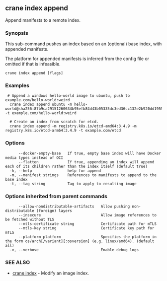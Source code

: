 ## crane index append

Append manifests to a remote index.

### Synopsis

This sub-command pushes an index based on an (optional) base index, with appended manifests.

The platform for appended manifests is inferred from the config file or omitted if that is infeasible.

```
crane index append [flags]
```

### Examples

```
 # Append a windows hello-world image to ubuntu, push to example.com/hello-world:weird
  crane index append ubuntu -m hello-world@sha256:87b9ca29151260634b95efb84d43b05335dc3ed36cc132e2b920dd1955342d20 -t example.com/hello-world:weird

  # Create an index from scratch for etcd.
  crane index append -m registry.k8s.io/etcd-amd64:3.4.9 -m registry.k8s.io/etcd-arm64:3.4.9 -t example.com/etcd
```

### Options

```
      --docker-empty-base   If true, empty base index will have Docker media types instead of OCI
      --flatten             If true, appending an index will append each of its children rather than the index itself (default true)
  -h, --help                help for append
  -m, --manifest strings    References to manifests to append to the base index
  -t, --tag string          Tag to apply to resulting image
```

### Options inherited from parent commands

```
      --allow-nondistributable-artifacts   Allow pushing non-distributable (foreign) layers
      --insecure                           Allow image references to be fetched without TLS
      --mtls-certificate string            Certificate path for mTLS
      --mtls-key string                    Certificate key path for mTLS
      --platform platform                  Specifies the platform in the form os/arch[/variant][:osversion] (e.g. linux/amd64). (default all)
  -v, --verbose                            Enable debug logs
```

### SEE ALSO

* [crane index](crane_index.md)	 - Modify an image index.

